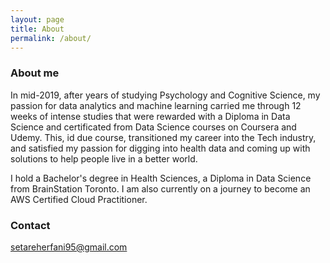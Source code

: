 ```yaml
---
layout: page
title: About
permalink: /about/
---
```

### About me

In mid-2019, after years of studying Psychology and Cognitive Science, my passion for data analytics and machine learning carried me through 12 weeks of intense studies that were rewarded with a Diploma in Data Science and certificated from Data Science courses on Coursera and Udemy. This, id due course, transitioned my career into the Tech industry, and satisfied my passion for digging into health data and coming up with solutions to help people live in a better world.

I hold a Bachelor's degree in Health Sciences, a Diploma in Data Science from BrainStation Toronto. I am also currently on a journey to become an AWS Certified Cloud Practitioner.

### Contact 

[setareherfani95@gmail.com](mailto:setareherfani95@gmail.com)